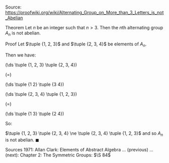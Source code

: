# 

Source: https://proofwiki.org/wiki/Alternating_Group_on_More_than_3_Letters_is_not_Abelian

Theorem
Let $n$ be an integer such that $n > 3$.
Then the $n$th alternating group $A_n$ is not abelian.


Proof
Let $\tuple {1, 2, 3}$ and $\tuple {2, 3, 4}$ be elements of $A_n$.

Then we have:














\(\ds \tuple {1, 2, 3} \tuple {2, 3, 4}\)

\(=\)







\(\ds \tuple {1 2} \tuple {3 4}\)




















\(\ds \tuple {2, 3, 4} \tuple {1, 2, 3}\)

\(=\)







\(\ds \tuple {1 3} \tuple {2 4}\)









So:

$\tuple {1, 2, 3} \tuple {2, 3, 4} \ne \tuple {2, 3, 4} \tuple {1, 2, 3}$
and so $A_n$ is not abelian.
$\blacksquare$


Sources
1971: Allan Clark: Elements of Abstract Algebra ... (previous) ... (next): Chapter $2$: The Symmetric Groups: $\S 84$




